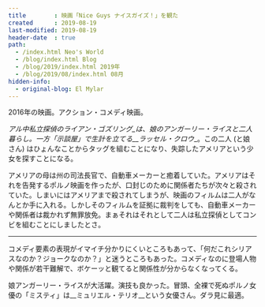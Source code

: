 ```yaml
---
title        : 映画「Nice Guys ナイスガイズ！」を観た
created      : 2019-08-19
last-modified: 2019-08-19
header-date  : true
path:
  - /index.html Neo's World
  - /blog/index.html Blog
  - /blog/2019/index.html 2019年
  - /blog/2019/08/index.html 08月
hidden-info:
  - original-blog: El Mylar
---
```


2016年の映画。アクション・コメディ映画。

_アル中私立探偵のライアン・ゴズリング_は、娘のアンガーリー・ライスと二人暮らし。一方「示談屋」で生計を立てる__ラッセル・クロウ__。この二人 (と娘さん) はひょんなことからタッグを組むことになり、失踪したアメリアという少女を探すことになる。

アメリアの母は州の司法長官で、自動車メーカーと癒着していた。アメリアはそれを告発するポルノ映画を作ったが、口封じのために関係者たちが次々と殺されていた。しまいにはアメリアまで殺されてしまうが、映画のフィルムは二人がなんとか手に入れる。しかしそのフィルムを証拠に裁判をしても、自動車メーカーや関係者は裁かれず無罪放免。まぁそれはそれとして二人は私立探偵としてコンビを組むことにしましたとさ。

---

コメディ要素の表現がイマイチ分かりにくいところもあって、「何だこれシリアスなのか？ジョークなのか？」と迷うところもあった。コメディなのに登場人物や関係が若干難解で、ボケーッと観てると関係性が分からなくなってくる。

娘アンガーリー・ライスが大活躍。演技も良かった。冒頭、全裸で死ぬポルノ女優の「ミスティ」は__ミュリエル・テリオ__という女優さん。ダラ見に最適。
